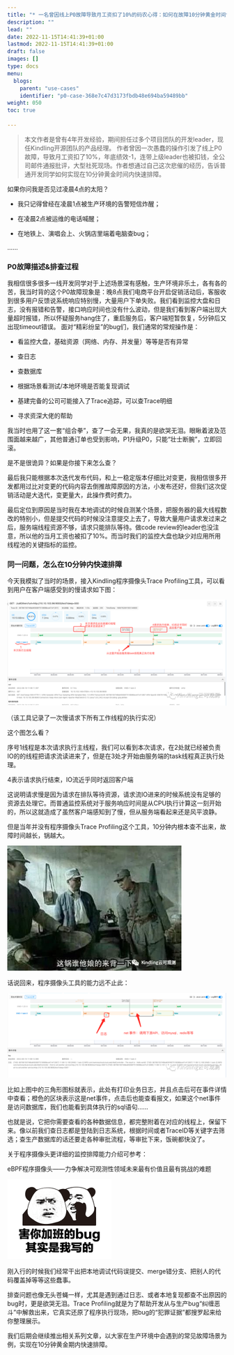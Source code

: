```yaml
---
title: "* 一名曾因线上P0故障导致月工资扣了10%的码农心得：如何在故障10分钟黄金时间快速排障"
description: ""
lead: ""
date: 2022-11-15T14:41:39+01:00
lastmod: 2022-11-15T14:41:39+01:00
draft: false
images: []
type: docs
menu:
  blogs:
    parent: "use-cases"
    identifier: "p0-case-368e7c47d3173fbdb48e694ba59489bb"
weight: 050
toc: true

---
```

> 本文作者是曾有4年开发经验，期间担任过多个项目团队的开发leader，现任Kindling开源团队的产品经理。
作者曾因一次愚蠢的操作引发了线上P0故障，导致月工资扣了10%，年底绩效-1，连带上级leader也被扣钱，全公司邮件通报批评，大型社死现场。作者想通过自己这次悲催的经历，告诉普通开发同学如何实现在10分钟黄金时间内快速排障。

如果你问我是否见过凌晨4点的太阳？

- 我只记得曾经在凌晨1点被生产环境的告警短信炸醒；

- 在凌晨2点被运维的电话喊醒；

- 在地铁上、演唱会上、火锅店里端着电脑查bug；

......



### P0故障描述&排查过程

我相信很多很多一线开发同学对于上述场景深有感触，生产环境非乐土，各有各的苦，我当时背的这个P0故障现象是：晚8点我们电商平台开启促销活动后，客服收到很多用户反馈说系统响应特别慢，大量用户下单失败。我们看到监控大盘和日志，没有报错和告警，接口响应时间也没有什么波动，但是我们看到客户端出现大量超时报错，所以怀疑服务hang住了，重启服务后，客户端短暂恢复，5分钟后又出现timeout错误。
面对“精彩纷呈”的bug们，我们通常的常规操作是：
- 看监控大盘，基础资源（网络、内存、并发量）等等是否有异常

- 查日志

- 查数据库

- 根据场景看测试/本地环境是否能复现调试

- 基建完备的公司可能接入了Trace追踪，可以查Trace明细

- 寻求资深大佬的帮助

我当时也用了这一套“组合拳”，查了一会无果，我真的是欲哭无泪。眼瞅着波及范围面越来越广，其他普通订单也受到影响，P1升级P0，只能“壮士断腕”，立即回滚。

是不是很诡异？如果是你接下来怎么查？

最后我只能根据本次迭代发布代码，和上一稳定版本仔细比对变更，我相信很多开发都用过比对变更的代码内容去倒推故障原因的方法，小发布还好，但我们这次促销活动是大迭代，变更量大，此操作费时费力。

最后定位到原因是当时我在本地调试的时候自测某个场景，把服务器的最大线程数改的特别小，但是提交代码的时候没注意提交上去了，导致大量用户请求发过来之后，服务端线程资源不够，请求只能排队等待。做code review的leader也没注意，所以他的当月工资也被扣了10%。而当时我们的监控大盘也缺少对应用所用线程池的关键指标的监控。


### 同一问题，怎么在10分钟内快速排障

今天我模拟了当时的场景，接入Kindling程序摄像头Trace Profiling工具，可以看到用户在客户端感受到的慢请求如下图：

![image.png](1.png)

（该工具记录了一次慢请求下所有工作线程的执行实况）

这个图怎么看？

序号1线程是本次请求执行主线程，我们可以看到本次请求，在2处就已经被负责IO的的线程把请求流读进来了，但是在3处才开始由服务端的task线程真正执行处理。

4表示请求执行结束，IO流近乎同时返回客户端

这说明请求慢是因为请求在排队等待资源，请求流IO进来的时候系统没有足够的资源去处理它。而普通监控系统对于服务响应时间是从CPU执行计算这一刻开始的，所以这就造成了虽然客户端感知到了慢，但从服务端看起来还是风平浪静。

但是当年并没有程序摄像头Trace Profiling这个工具，10分钟内根本查不出来，故障时间越长，锅越大。

![image.png](2.png)

话说回来，程序摄像头工具的能力远不止此：

![image.png](3.png)

比如上图中的三角形图标就表示，此处有打印业务日志，并且点击后可在事件详情中查看；橙色的区块表示这是net事件，点击后也能查看报文，如果这个net事件是访问数据库，我们也能看到具体执行的sql语句......

也就是说，它把你需要查看的各种数据信息，都完整附着在对应的线程上，保留下来。像以前我们查日志都是登陆到日志系统，根据时间或者TraceID等关键字去筛选；查生产数据库的话还要走各种审批流程，等审批下来，饭碗都快没了。

关于程序摄像头更详细的监控排障能力介绍可参考：

eBPF程序摄像头——力争解决可观测性领域未来最有价值且最有挑战的难题

![image.png](4.png)

刚入行的时候我们经常干出把本地调试代码误提交、merge错分支、把别人的代码覆盖掉等等这些蠢事。

排查问题也像无头苍蝇一样，尤其是遇到通过日志、或者本地复现都查不出原因的bug时，更是欲哭无泪。Trace Profiling就是为了帮助开发从与生产bug“纠缠恶斗”中解救出来，它真实还原了程序执行现场，把bug的“犯罪证据”都搜罗起来给你整理展示。

我们后期会继续推出相关系列文章，以大家在生产环境中会遇到的常见故障场景为例，实现在10分钟黄金期内快速排障。
